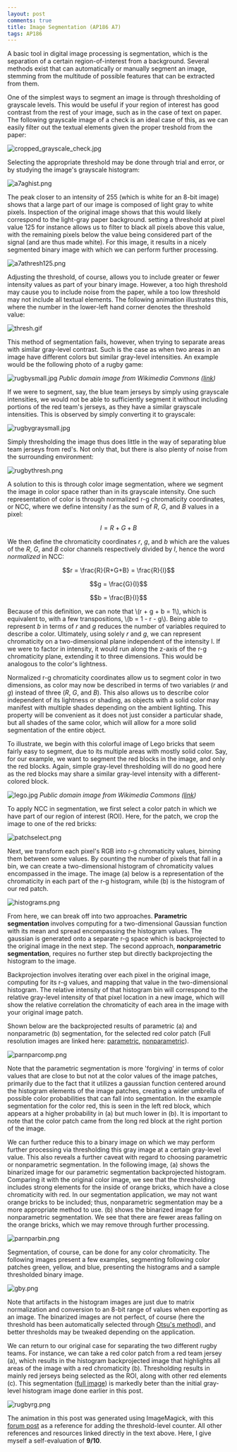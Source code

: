 ```yaml
---
layout: post
comments: true
title: Image Segmentation (AP186 A7)
tags: AP186
---  
```


A basic tool in digital image processing is segmentation, which is the separation of a certain region-of-interest from a background. Several methods exist that can automatically or manually segment an image, stemming from the multitude of possible features that can be extracted from them.

One of the simplest ways to segment an image is through thresholding of grayscale levels. This would be useful if your region of interest has good contrast from the rest of your image, such as in the case of text on paper. The following grayscale image of a check is an ideal case of this, as we can easily filter out the textual elements given the proper treshold from the paper:

![cropped_grayscale_check.jpg](https://s14.postimg.cc/4wzlodfsx/cropped_grayscale_check.jpg)

Selecting the appropriate threshold may be done through trial and error, or by studying the image's grayscale histogram:

![a7aghist.png](https://s11.postimg.cc/uyclc0aub/a7aghist.png)

The peak closer to an intensity of 255 (which is white for an 8-bit image) shows that a large part of our image is composed of light gray to white pixels. Inspection of the original image shows that this would likely correspond to the light-gray paper background. setting a threshold at pixel value 125 for instance allows us to filter to black all pixels above this value, with the remaining pixels below the value being considered part of the signal (and are thus made white). For this image, it results in a nicely segmented binary image with which we can perform further processing.

![a7athresh125.png](https://s11.postimg.cc/olphslp9f/a7athresh125.png)

Adjusting the threshold, of course, allows you to include greater or fewer intensity values as part of your binary image. However, a too high threshold may cause you to include noise from the paper, while a too low threshold may not include all textual elements. The following animation illustrates this, where the number in the lower-left hand corner denotes the threshold value:

![thresh.gif](https://s21.postimg.cc/47blsvvfr/thresh.gif)

This method of segmentation fails, however, when trying to separate areas with similar gray-level contrast. Such is the case as when two areas in an image have different colors but similar gray-level intensities. An example would be the following photo of a rugby game:

![rugbysmall.jpg](https://s21.postimg.cc/93f97ms4n/rugbysmall.jpg)
*Public domain image from Wikimedia Commons ([link](https://commons.wikimedia.org/wiki/File:USO-FCG_-_20140913_19.jpg))*

If we were to segment, say, the blue team jerseys by simply using grayscale intensities, we would not be able to sufficiently segment it without including portions of the red team's jerseys, as they have a similar grayscale intensities. This is observed by simply converting it to grayscale:

![rugbygraysmall.jpg](https://s11.postimg.cc/wq41gn9oz/rugbygraysmall.jpg)

Simply thresholding the image thus does little in the way of separating blue team jerseys from red's. Not only that, but there is also plenty of noise from the surrounding environment:

![rugbythresh.png](https://s21.postimg.cc/ez3fyy7dz/rugbythresh.png)

A solution to this is through color image segmentation, where we segment the image in color space rather than in its grayscale intensity. One such representation of color is through normalized r-g chromaticity coordinates, or NCC, where we define intensity *I* as the sum of *R*, *G*, and *B* values in a pixel:

$$I = R + G + B$$

We then define the chromaticity coordinates *r*, *g*, and *b* which are the values of the *R*, *G*, and *B* color channels respectively divided by *I*, hence the word *normalized* in NCC:

$$r = \frac{R}{R+G+B} = \frac{R}{I}$$

$$g = \frac{G}{I}$$

$$b = \frac{B}{I}$$

Because of this definition, we can note that \\(r + g + b = 1\\), which is equivalent to, with a few transpositions,  \\(b = 1 - r - g\\). Being able to represent *b* in terms of *r* and *g* reduces the number of variables required to describe a color. Ultimately, using solely *r* and *g*, we can represent chromaticity on a two-dimensional plane independent of the intensity I. If we were to factor in intensity, it would run along the z-axis of the r-g chromaticity plane, extending it to three dimensions. This would be analogous to the color's lightness.

Normalized r-g chromaticity coordinates allow us to segment color in two dimensions, as color may now be described in terms of two variables (*r* and *g*) instead of three (*R*, *G*, and *B*). This also allows us to describe color independent of its lightness or shading, as objects with a solid color may manifest with multiple shades depending on the ambient lighting. This property will be convenient as it does not just consider a particular shade, but all shades of the same color, which will allow for a more solid segmentation of the entire object.

To illustrate, we begin with this colorful image of Lego bricks that seem fairly easy to segment, due to its multiple areas with mostly solid color. Say, for our example, we want to segment the red blocks in the image, and only the red blocks. Again, simple gray-level thresholding will do no good here as the red blocks may share a similar gray-level intensity with a different-colored block.

![lego.jpg](https://s22.postimg.cc/ykztbmgrl/lego.jpg)
*Public domain image from Wikimedia Commons ([link](https://commons.wikimedia.org/wiki/File:Lego_Color_Bricks.jpg))*

To apply NCC in segmentation, we first select a color patch in which we have part of our region of interest (ROI). Here, for the patch, we crop the image to one of the red bricks:

![patchselect.png](https://s22.postimg.cc/fnukpi0a9/patchselect.png)

Next, we transform each pixel's RGB into r-g chromaticity values, binning them between some values. By counting the number of pixels that fall in a bin, we can create a two-dimensional histogram of chromaticity values encompassed in the image. The image (a) below is a representation of the chromaticity in each part of the r-g histogram, while (b) is the histogram of our red patch.

![histograms.png](https://s21.postimg.cc/p1nda5k9j/histograms.png)

From here, we can break off into two approaches. **Parametric segmentation** involves computing for a two-dimensional Gaussian function with its mean and spread encompassing the histogram values. The gaussian is generated onto a separate r-g space which is backprojected to the original image in the next step. The second approach, **nonparametric segmentation**, requires no further step but directly backprojecting the histogram to the image.

Backprojection involves iterating over each pixel in the original image, computing for its r-g values, and mapping that value in the two-dimensional histogram. The relative intensity of that histogram bin will correspond to the relative gray-level intensity of that pixel location in a new image, which will show the relative correlation the chromaticity of each area in the image with your original image patch.

Shown below are the backprojected results of parametric (a) and nonparametric (b) segmentation, for the selected red color patch (Full resolution images are linked here: [parametric](https://postimg.cc/image/pqq9khbu7/), [nonparametric](https://postimg.cc/image/dq7wcodn1/)).

![parnparcomp.png](https://s14.postimg.cc/bcnixz2xd/parnparcomp.png)

Note that the parametric segmentation is more 'forgiving' in terms of color values that are close to but not at the color values of the image patches, primarily due to the fact that it utilizes a gaussian function centered around the histogram elements of the image patches, creating a wider umbrella of possible color probabilities that can fall into segmentation. In the example segmentation for the color red, this is seen in the left red block, which appears at a higher probability in (a) but much lower in (b). It is important to note that the color patch came from the long red block at the right portion of the image.

We can further reduce this to a binary image on which we may perform further processing via thresholding this gray image at a certain gray-level value. This also reveals a further caveat with regard to choosing parametric or nonparametric segmentation. In the following image, (a) shows the binarized image for our parametric segmentation backprojected histogram. Comparing it with the original color image, we see that the thresholding includes strong elements for the inside of orange bricks, which have a close chromaticity with red. In our segmentation application, we may not want orange bricks to be included; thus, nonparametric segmentation may be a more appropriate method to use. (b) shows the binarized image for nonparametric segmentation. We see that there are fewer areas falling on the orange bricks, which we may remove through further processing.

![parnparbin.png](https://s17.postimg.cc/l2y414blr/parnparbin.png)

Segmentation, of course, can be done for any color chromaticity. The following images present a few examples, segmenting following color patches green, yellow, and blue, presenting the histograms and a sample thresholded binary image.

![gby.png](https://s18.postimg.cc/yvnbqpw49/gby.png)

Note that artifacts in the histogram images are just due to matrix normalization and conversion to an 8-bit range of values when exporting as an image. The binarized images are not perfect, of course (here the threshold has been automatically selected through [Otsu's method](https://en.wikipedia.org/wiki/Otsu%27s_method)), and better thresholds may be tweaked depending on the application.

We can return to our original case for separating the two different rugby teams. For instance, we can take a red color patch from a red team jersey (a), which results in the histogram backprojected image that highlights all areas of the image with a red chromaticity (b). Thresholding results in mainly red jerseys being selected as the ROI, along with other red elements (c&zwnj;). This segmentation ([full image](https://postimg.cc/image/nym1clcv5/)) is markedly beter than the initial gray-level histogram image done earlier in this post.

![rugbyrg.png](https://s21.postimg.cc/i2cfx3uqv/rugbyrg.png)

The animation in this post was generated using ImageMagick, with this [forum post](http://www.imagemagick.org/discourse-server/viewtopic.php?t=16144) as a reference for adding the threshold-level counter. All other references and resources linked directly in the text above. Here, I give myself a self-evaluation of **9/10**.
